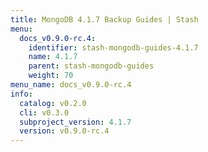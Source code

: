 ```yaml
---
title: MongoDB 4.1.7 Backup Guides | Stash
menu:
  docs_v0.9.0-rc.4:
    identifier: stash-mongodb-guides-4.1.7
    name: 4.1.7
    parent: stash-mongodb-guides
    weight: 70
menu_name: docs_v0.9.0-rc.4
info:
  catalog: v0.2.0
  cli: v0.3.0
  subproject_version: 4.1.7
  version: v0.9.0-rc.4
---
```


